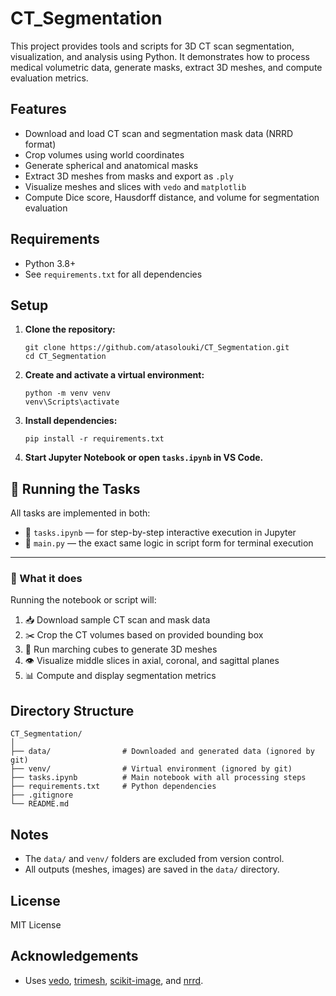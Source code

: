 # CT_Segmentation

This project provides tools and scripts for 3D CT scan segmentation, visualization, and analysis using Python. It demonstrates how to process medical volumetric data, generate masks, extract 3D meshes, and compute evaluation metrics.

## Features

- Download and load CT scan and segmentation mask data (NRRD format)
- Crop volumes using world coordinates
- Generate spherical and anatomical masks
- Extract 3D meshes from masks and export as `.ply`
- Visualize meshes and slices with `vedo` and `matplotlib`
- Compute Dice score, Hausdorff distance, and volume for segmentation evaluation

## Requirements

- Python 3.8+
- See `requirements.txt` for all dependencies

## Setup

1. **Clone the repository:**
   ```
   git clone https://github.com/atasolouki/CT_Segmentation.git
   cd CT_Segmentation
   ```

2. **Create and activate a virtual environment:**
   ```
   python -m venv venv
   venv\Scripts\activate
   ```

3. **Install dependencies:**
   ```
   pip install -r requirements.txt
   ```

4. **Start Jupyter Notebook or open `tasks.ipynb` in VS Code.**


## 🧪 Running the Tasks

All tasks are implemented in both:

- 📓 `tasks.ipynb` — for step-by-step interactive execution in Jupyter
- 🐍 `main.py` — the exact same logic in script form for terminal execution

---

### 🔽 What it does

Running the notebook or script will:

1. 📥 Download sample CT scan and mask data
2. ✂️ Crop the CT volumes based on provided bounding box
3. 🧱 Run marching cubes to generate 3D meshes
4. 👁️ Visualize middle slices in axial, coronal, and sagittal planes
5. 📊 Compute and display segmentation metrics


## Directory Structure

```
CT_Segmentation/
│
├── data/                # Downloaded and generated data (ignored by git)
├── venv/                # Virtual environment (ignored by git)
├── tasks.ipynb          # Main notebook with all processing steps
├── requirements.txt     # Python dependencies
├── .gitignore
└── README.md
```

## Notes

- The `data/` and `venv/` folders are excluded from version control.
- All outputs (meshes, images) are saved in the `data/` directory.

## License

MIT License

## Acknowledgements

- Uses [vedo](https://vedo.embl.es/), [trimesh](https://trimsh.org/), [scikit-image](https://scikit-image.org/), and [nrrd](https://pynrrd.readthedocs.io/).